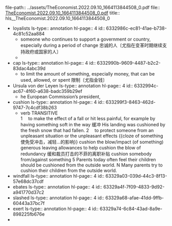 file-path:: ../assets/TheEconomist.2022.09.10_1664113844508_0.pdf
file:: [TheEconomist.2022.09.10_1664113844508_0.pdf](../assets/TheEconomist.2022.09.10_1664113844508_0.pdf)
title:: hls__TheEconomist.2022.09.10_1664113844508_0

- loyalists 
  ls-type:: annotation
  hl-page:: 4
  id:: 6332986c-ec81-41ae-b738-4c81c52aa884
	- someone who continues to support a government or country, especially during a period of change 忠诚的人〔尤指在变革时期继续支持政府或国家的人〕
	-
- cap
  ls-type:: annotation
  hl-page:: 4
  id:: 6332990b-9609-4487-b2c2-83dac4abc39d
	- to limit the amount of something, especially money, that can be used, allowed, or spent 限制〔尤指金钱〕
- Ursula von der Leyen
  ls-type:: annotation
  hl-page:: 4
  id:: 6332994c-ac67-4f60-a638-badc359b29ef
	- he European Commission’s president,
- cushion
  ls-type:: annotation
  hl-page:: 4
  id:: 633299f3-8463-462d-9747-7c4cdf38b263
	- verb TRANSITIVE  
	  1  to make the effect of a fall or hit less painful, for example by having something soft in the way 缓冲
	   His landing was cushioned by the fresh snow that had fallen.
	  2  to protect someone from an unpleasant situation or the unpleasant effects  {{cloze of something 使免受冲击，减轻…的影响}}
	  cushion the blow/impact (of something)
	   generous leaving allowances to help cushion the blow of redundancy
	  缓和裁员打击的不菲的离职补贴
	  cushion somebody from/against something
	  5 Parents today often feel their children should be cushioned from the outside world.
	  N Many parents try to cushion their children from the outside world.
- windfall
  ls-type:: annotation
  hl-page:: 4
  id:: 63329a03-039d-44c3-8f13-57e68dc37cdf
- ebates 
  ls-type:: annotation
  hl-page:: 4
  id:: 63329a4f-7f09-4833-9d92-a941770d37c2
- slashed
  ls-type:: annotation
  hl-page:: 4
  id:: 63329a68-afae-41dd-9ffb-60443a37bc7f
- exert
  ls-type:: annotation
  hl-page:: 4
  id:: 63329a74-6c84-43ad-8a9e-898225fb676e
-